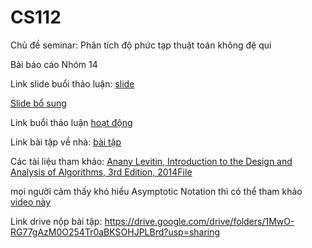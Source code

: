 
# CS112
Chủ đề seminar: Phân tích độ phức tạp thuật toán không đệ qui

Bài báo cáo Nhóm 14

Link slide buổi thảo luận: [slide](https://uithcm-my.sharepoint.com/:p:/g/personal/20521172_ms_uit_edu_vn/ESWsxDundIJFjAXlVn4NousBJj1aZiCbf0LgFecRK3Wgpw?e=xrwkIp) 

[Slide bổ sung](https://uithcm-my.sharepoint.com/:p:/g/personal/20521172_ms_uit_edu_vn/Eae9Q0MlAH9AsdWNPeEjsJwBnMmDpB7IYp6yAPzcGM_5Nw?e=kAvSil)

Link buổi thảo luận [hoạt động](https://docs.google.com/spreadsheets/d/1IZO_lg0nGGMb_3zQnVSsznQ5776ZGzpwtyMSsfjhDkQ/edit#gid=883120267)

Link bài tập về nhà: [bài tập](https://uithcm-my.sharepoint.com/:w:/g/personal/20521172_ms_uit_edu_vn/EUbPH6MOxilDrT1AUn3fwzQBySYLUPcsNbBEEQ7_Qq07gA?e=GqSbyT)

Các tài liệu tham khảo: [Anany Levitin, Introduction to the Design and Analysis of Algorithms, 3rd Edition, 2014File](https://courses.uit.edu.vn/mod/resource/view.php?id=161028)

mọi người cảm thấy khó hiểu Asymptotic Notation thì có thể tham khảo [video này](https://www.youtube.com/watch?v=0oDAlMwTrLo&t=931s)

Link drive nộp bài tập: https://drive.google.com/drive/folders/1MwO-RG77gAzM0O254Tr0aBKSOHJPLBrd?usp=sharing
